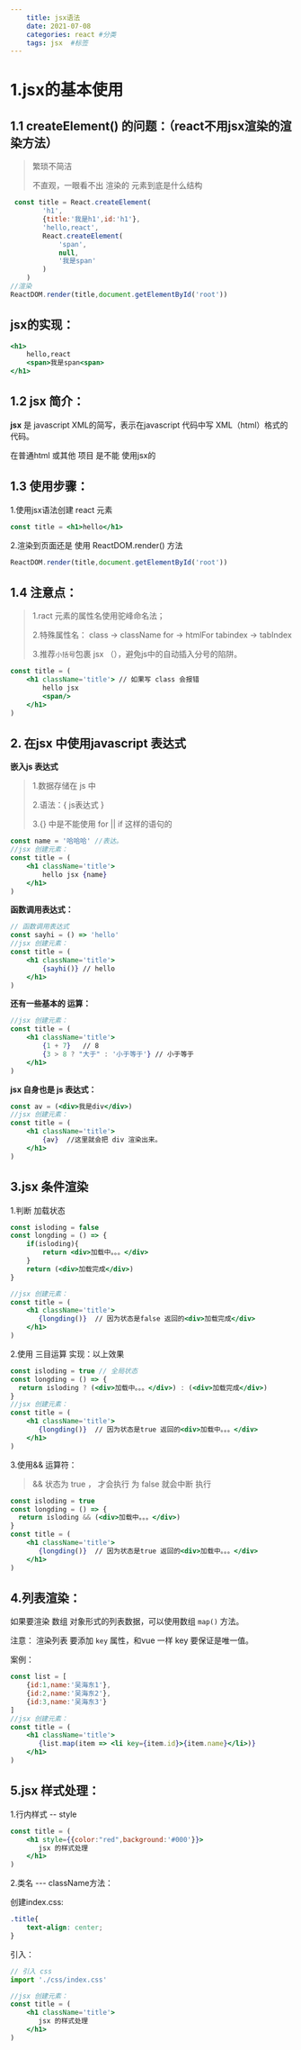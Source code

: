 ```yaml
---
    title: jsx语法
    date: 2021-07-08
    categories: react #分类
    tags: jsx  #标签
---
```


# **1.jsx的基本使用**

## **1.1 createElement() 的问题：**（react不用jsx渲染的渲染方法）

> 繁琐不简洁
>
> 不直观，一眼看不出 渲染的 元素到底是什么结构

```jsx
 const title = React.createElement(
        'h1',
        {title:'我是h1',id:'h1'},
        'hello,react',
        React.createElement(
            'span',
            null,
            '我是span'
        )
    )
//渲染
ReactDOM.render(title,document.getElementById('root'))
```

## **jsx的实现：**

```jsx
<h1>
    hello,react
    <span>我是span<span>
</h1>
```

## **1.2 jsx 简介：**

**jsx** 是 javascript XML的简写，表示在javascript 代码中写 XML（html）格式的代码。

在普通html 或其他 项目 是不能 使用jsx的

## **1.3 使用步骤：**

1.使用jsx语法创建 react 元素

```jsx
const title = <h1>hello</h1>
```

2.渲染到页面还是 使用 ReactDOM.render() 方法

```jsx
ReactDOM.render(title,document.getElementById('root'))
```

## **1.4 注意点：**

> 1.ract 元素的属性名使用驼峰命名法；
>
> 2.特殊属性名： class -> className  for -> htmlFor    tabindex -> tabIndex
>
> 3.推荐`小括号`包裹 jsx （），避免js中的自动插入分号的陷阱。

```jsx
const title = (
    <h1 className='title'> // 如果写 class 会报错 
        hello jsx
        <span/>
    </h1>
)
```

## **2. 在jsx 中使用javascript 表达式**

**嵌入js 表达式**

> 1.数据存储在 js 中
>
> 2.语法：{ js表达式 }
>
> 3.{} 中是不能使用 for || if 这样的语句的

```jsx
const name = '哈哈哈' //表达。
//jsx 创建元素：
const title = (
    <h1 className='title'>
        hello jsx {name}
    </h1>
)
```

**函数调用表达式：**

```jsx
// 函数调用表达式
const sayhi = () => 'hello'
//jsx 创建元素：
const title = (
    <h1 className='title'>
        {sayhi()} // hello
    </h1>
)
```

**还有一些基本的 运算：**

```jsx
//jsx 创建元素：
const title = (
    <h1 className='title'>
        {1 + 7}   // 8
        {3 > 8 ? "大于" : '小于等于'} // 小于等于
    </h1>
)
```

**jsx 自身也是 js 表达式：**

```jsx
const av = (<div>我是div</div>)
//jsx 创建元素：
const title = (
    <h1 className='title'>
        {av}  //这里就会把 div 渲染出来。
    </h1>
)
```

## **3.jsx 条件渲染**

1.判断 加载状态 

```jsx
const isloding = false
const longding = () => {
    if(isloding){   
        return <div>加载中。。。</div>
    }
    return (<div>加载完成</div>)
}

//jsx 创建元素：
const title = (
    <h1 className='title'>
       {longding()}  // 因为状态是false 返回的<div>加载完成</div>
    </h1>
)
```

2.使用 三目运算 实现：以上效果 

```jsx
const isloding = true // 全局状态 
const longding = () => {
  return isloding ? (<div>加载中。。。</div>) : (<div>加载完成</div>)
}
//jsx 创建元素：
const title = (
    <h1 className='title'>
       {longding()}  // 因为状态是true 返回的<div>加载中。。。</div>
    </h1>
)
```

3.使用&& 运算符：

> && 状态为 true ， 才会执行  为 false 就会中断 执行

```jsx
const isloding = true
const longding = () => {
  return isloding && (<div>加载中。。。</div>) 
}
const title = (
    <h1 className='title'>
       {longding()}  // 因为状态是true 返回的<div>加载中。。。</div>
    </h1>
)
```

## **4.列表渲染：**

如果要渲染 数组 对象形式的列表数据，可以使用数组 `map()` 方法。

注意： 渲染列表 要添加 `key` 属性，和vue 一样 key 要保证是唯一值。

案例：

```jsx
const list = [
    {id:1,name:'吴海东1'},
    {id:2,name:'吴海东2'},
    {id:3,name:'吴海东3'}
]
//jsx 创建元素：
const title = (
    <h1 className='title'>
       {list.map(item => <li key={item.id}>{item.name}</li>)}
    </h1>
)
```

## **5.jsx 样式处理：**

1.行内样式 -- style 

```jsx
const title = (
    <h1 style={{color:"red",background:'#000'}}>
       jsx 的样式处理
    </h1>
)
```

2.类名 ---  className方法：

创建index.css:

```css
.title{
    text-align: center;
}
```

引入：

```jsx
// 引入 css
import './css/index.css'

//jsx 创建元素：
const title = (
    <h1 className='title'>
       jsx 的样式处理
    </h1>
)
```

